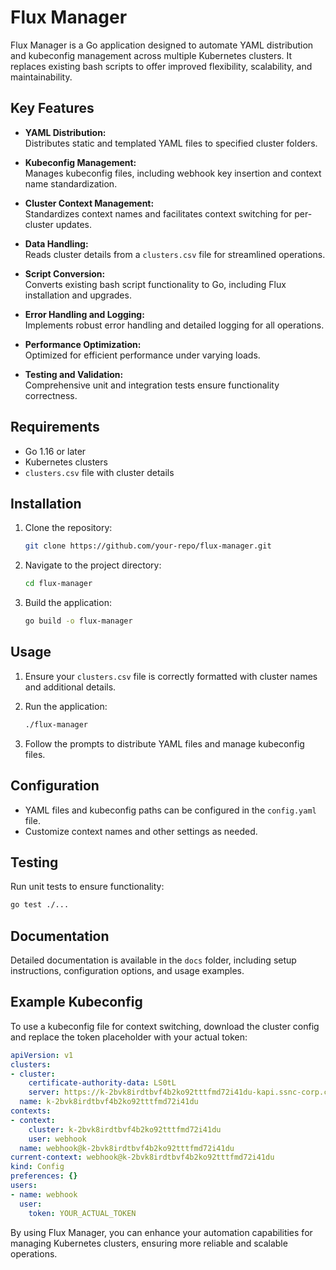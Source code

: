 # Flux Manager

Flux Manager is a Go application designed to automate YAML distribution and kubeconfig management across multiple Kubernetes clusters. It replaces existing bash scripts to offer improved flexibility, scalability, and maintainability.

## Key Features

- **YAML Distribution:**  
  Distributes static and templated YAML files to specified cluster folders.

- **Kubeconfig Management:**  
  Manages kubeconfig files, including webhook key insertion and context name standardization.

- **Cluster Context Management:**  
  Standardizes context names and facilitates context switching for per-cluster updates.

- **Data Handling:**  
  Reads cluster details from a `clusters.csv` file for streamlined operations.

- **Script Conversion:**  
  Converts existing bash script functionality to Go, including Flux installation and upgrades.

- **Error Handling and Logging:**  
  Implements robust error handling and detailed logging for all operations.

- **Performance Optimization:**  
  Optimized for efficient performance under varying loads.

- **Testing and Validation:**  
  Comprehensive unit and integration tests ensure functionality correctness.

## Requirements

- Go 1.16 or later
- Kubernetes clusters
- `clusters.csv` file with cluster details

## Installation

1. Clone the repository:
   ```bash
   git clone https://github.com/your-repo/flux-manager.git
   ```

2. Navigate to the project directory:
   ```bash
   cd flux-manager
   ```

3. Build the application:
   ```bash
   go build -o flux-manager
   ```

## Usage

1. Ensure your `clusters.csv` file is correctly formatted with cluster names and additional details.

2. Run the application:
   ```bash
   ./flux-manager
   ```

3. Follow the prompts to distribute YAML files and manage kubeconfig files.

## Configuration

- YAML files and kubeconfig paths can be configured in the `config.yaml` file.
- Customize context names and other settings as needed.

## Testing

Run unit tests to ensure functionality:
```bash
go test ./...
```

## Documentation

Detailed documentation is available in the `docs` folder, including setup instructions, configuration options, and usage examples.

## Example Kubeconfig

To use a kubeconfig file for context switching, download the cluster config and replace the token placeholder with your actual token:

```yaml
apiVersion: v1
clusters:
- cluster:
    certificate-authority-data: LS0tL    
    server: https://k-2bvk8irdtbvf4b2ko92tttfmd72i41du-kapi.ssnc-corp.cloud:6443
  name: k-2bvk8irdtbvf4b2ko92tttfmd72i41du
contexts:
- context:
    cluster: k-2bvk8irdtbvf4b2ko92tttfmd72i41du
    user: webhook
  name: webhook@k-2bvk8irdtbvf4b2ko92tttfmd72i41du
current-context: webhook@k-2bvk8irdtbvf4b2ko92tttfmd72i41du
kind: Config
preferences: {}
users:
- name: webhook
  user:
    token: YOUR_ACTUAL_TOKEN
```

By using Flux Manager, you can enhance your automation capabilities for managing Kubernetes clusters, ensuring more reliable and scalable operations.